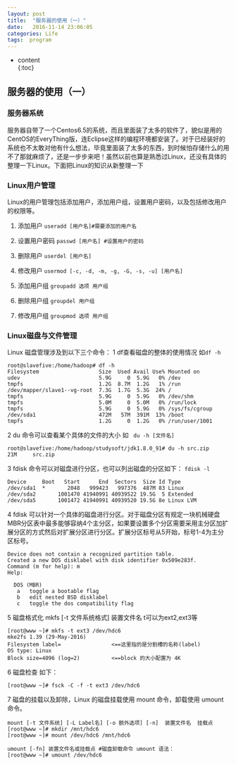 ```yaml
---
layout: post
title:  "服务器的使用（一）"
date:   2016-11-14 23:06:05
categories: Life
tags:  program
---
```

* content  
{:toc}  

## 服务器的使用（一）

### 服务器系统

服务器自带了一个Centos6.5的系统，而且里面装了太多的软件了，貌似是用的CentOS的EveryThing版，连Eclipse这样的编程环境都安装了。对于已经装好的系统也不太敢对他有什么想法，毕竟里面装了太多的东西，到时候怕存储什么的用不了那就麻烦了，还是一步步来吧！虽然以前也算是熟悉过Linux，还没有具体的整理一下Linux。下面把Linux的知识从新整理一下

### Linux用户管理

Linux的用户管理包括添加用户，添加用户组，设置用户密码，以及包括修改用户的权限等。
1. 添加用户
`useradd [用户名]#需要添加的用户名` 

2. 设置用户密码
`passwd [用户名] #设置用户的密码`

3. 删除用户
`userdel [用户名]`
4. 修改用户
`usermod [-c, -d, -m, -g, -G, -s, -u] [用户名]`
5. 添加用户组
`groupadd 选项 用户组`
6. 删除用户组
`groupdel 用户组`
7. 修改用户组
`groupmod 选项 用户组`

### Linux磁盘与文件管理

Linux 磁盘管理涉及到以下三个命令：
1  df查看磁盘的整体的使用情况
如`df -h`

    
    root@slavefive:/home/hadoop# df -h
    Filesystem                   Size  Used Avail Use% Mounted on
    udev                         5.9G     0  5.9G   0% /dev
    tmpfs                        1.2G  8.7M  1.2G   1% /run
    /dev/mapper/slave1--vg-root  7.3G  1.7G  5.3G  24% /
    tmpfs                        5.9G     0  5.9G   0% /dev/shm
    tmpfs                        5.0M     0  5.0M   0% /run/lock
    tmpfs                        5.9G     0  5.9G   0% /sys/fs/cgroup
    /dev/sda1                    472M   57M  391M  13% /boot
    tmpfs                        1.2G     0  1.2G   0% /run/user/1001
    

2 du 命令可以查看某个具体的文件的大小
如 ` du -h [文件名]`
    
    root@slavefive:/home/hadoop/studysoft/jdk1.8.0_91# du -h src.zip
    21M     src.zip
    

3 fdisk 命令可以对磁盘进行分区，也可以列出磁盘的分区如下：
`fdisk -l`
    
    Device     Boot   Start      End  Sectors  Size Id Type
    /dev/sda1  *       2048   999423   997376  487M 83 Linux
    /dev/sda2       1001470 41940991 40939522 19.5G  5 Extended
    /dev/sda5       1001472 41940991 40939520 19.5G 8e Linux LVM
    
4 fdisk 可以针对一个具体的磁盘进行分区。对于磁盘分区有规定一块机械硬盘MBR分区表中最多能够容纳4个主分区，如果要设置多个分区需要采用主分区加扩展分区的方式然后对扩展分区进行分区。扩展分区标号从5开始，标号1-4为主分区标号。

    
    Device does not contain a recognized partition table.
    Created a new DOS disklabel with disk identifier 0x509e283f.
    Command (m for help): m
    Help:
    
      DOS (MBR)
       a   toggle a bootable flag
       b   edit nested BSD disklabel
       c   toggle the dos compatibility flag
    
5 磁盘格式化
mkfs [-t 文件系统格式] 装置文件名 t可以为ext2,ext3等
    
    [root@www ~]# mkfs -t ext3 /dev/hdc6
    mke2fs 1.39 (29-May-2016)
    Filesystem label=                <==这里指的是分割槽的名称(label)
    OS type: Linux
    Block size=4096 (log=2)          <==block 的大小配置为 4K 
    
6 磁盘检查 如下：  

    
    [root@www ~]# fsck -C -f -t ext3 /dev/hdc6 
    
7 磁盘的挂载以及卸除，Linux 的磁盘挂载使用 mount 命令，卸载使用 umount 命令。  
    
    
    mount [-t 文件系统] [-L Label名] [-o 额外选项] [-n]  装置文件名  挂载点
    [root@www ~]# mkdir /mnt/hdc6
    [root@www ~]# mount /dev/hdc6 /mnt/hdc6
    
    umount [-fn] 装置文件名或挂载点 #磁盘卸载命令 umount 语法：
    [root@www ~]# umount /dev/hdc6


